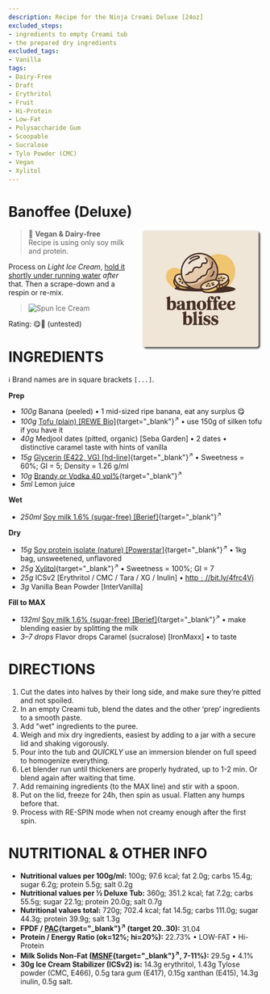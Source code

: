 ```yaml
---
description: Recipe for the Ninja Creami Deluxe [24oz]
excluded_steps:
- ingredients to empty Creami tub
- the prepared dry ingredients
excluded_tags:
- Vanilla
tags:
- Dairy-Free
- Draft
- Erythritol
- Fruit
- Hi-Protein
- Low-Fat
- Polysaccharide Gum
- Scoopable
- Sucralose
- Tylo Powder (CMC)
- Vegan
- Xylitol
---
```

# Banoffee (Deluxe)
<img style="float: right; margin-left: 1.5em;" width=240 alt="Logo" src="logo-banoffee.png" />

> 🌿 **Vegan & Dairy-free**<br />Recipe is using only soy milk and protein.

Process on *Light Ice Cream*, [hold it shortly under running water](https://jhermann.github.io/ice-creamery/info/tips%2Btricks/#handling-of-icy-sides-bottom)
*after* that.
Then a scrape-down and a respin or re-mix.

> <img width=360 alt="Spun Ice Cream" src="" class="zoomable" />

Rating: 😋🍌  (untested)

# INGREDIENTS

ℹ️ Brand names are in square brackets `[...]`.

**Prep**

  - _100g_ Banana (peeled) • 1 mid-sized ripe banana, eat any surplus 😋
  - _100g_ [Tofu (plain) \[REWE Bio\]](/ice-creamery/info/ingredients/#tofu){target="_blank"}<sup>↗</sup> • use 150g of silken tofu if you have it
  - _40g_ Medjool dates (pitted, organic) [Seba Garden] • 2 dates • distinctive caramel taste with hints of vanilla
  - _15g_ [Glycerin (E422, VG) \[hd-line\]](/ice-creamery/info/ingredients/#vegetable-glycerin-glycerol-vg-e422){target="_blank"}<sup>↗</sup> • Sweetness = 60%; GI = 5; Density = 1.26 g/ml
  - _10g_ [Brandy or Vodka 40 vol%](/ice-creamery/info/ingredients/#alcohol-ethanol){target="_blank"}<sup>↗</sup>
  - _5ml_ Lemon juice

**Wet**

  - _250ml_ [Soy milk 1.6% (sugar-free) \[Berief\]](/ice-creamery/info/ingredients/#soy-milk){target="_blank"}<sup>↗</sup>

**Dry**

  - _15g_ [Soy protein isolate (nature) \[Powerstar\]](/ice-creamery/info/ingredients/#soy-protein-isolate){target="_blank"}<sup>↗</sup> • 1kg bag, unsweetened, unflavored
  - _25g_ [Xylitol](/ice-creamery/info/ingredients/#xylitol-e967){target="_blank"}<sup>↗</sup> • Sweetness = 100%; GI = 7
  - _25g_ ICSv2 [Erythritol / CMC / Tara / XG / Inulin] • [http﹕//bit.ly/4frc4Vj](https://jhermann.github.io/ice-creamery/I/Ice%20Cream%20Stabilizer%20(ICS)/)
  - _3g_ Vanilla Bean Powder [InterVanilla]

**Fill to MAX**

  - _132ml_ [Soy milk 1.6% (sugar-free) \[Berief\]](/ice-creamery/info/ingredients/#soy-milk){target="_blank"}<sup>↗</sup> • make blending easier by splitting the milk
  - _3–7 drops_ Flavor drops Caramel (sucralose) [IronMaxx] • to taste

# DIRECTIONS

 1. Cut the dates into halves by their long side, and make sure they’re pitted and not spoiled.
 1. In an empty Creami tub, blend the dates and the other ‘prep’ ingredients to a smooth paste.
 1. Add "wet" ingredients to the puree.
 1. Weigh and mix dry ingredients, easiest by adding to a jar with a secure lid and shaking vigorously.
 1. Pour into the tub and *QUICKLY* use an immersion blender on full speed to homogenize everything.
 1. Let blender run until thickeners are properly hydrated, up to 1-2 min. Or blend again after waiting that time.
 1. Add remaining ingredients (to the MAX line) and stir with a spoon.
 1. Put on the lid, freeze for 24h, then spin as usual. Flatten any humps before that.
 1. Process with RE-SPIN mode when not creamy enough after the first spin.

# NUTRITIONAL & OTHER INFO
- **Nutritional values per 100g/ml:** 100g; 97.6 kcal; fat 2.0g; carbs 15.4g; sugar 6.2g; protein 5.5g; salt 0.2g
- **Nutritional values per ½ Deluxe Tub:** 360g; 351.2 kcal; fat 7.2g; carbs 55.5g; sugar 22.1g; protein 20.0g; salt 0.7g
- **Nutritional values total:** 720g; 702.4 kcal; fat 14.5g; carbs 111.0g; sugar 44.3g; protein 39.9g; salt 1.3g
- **FPDF / [PAC](/ice-creamery/info/glossary/#potere-anti-congelante-pac){target="_blank"}<sup>↗</sup> (target 20..30):** 31.04
- **Protein / Energy Ratio (ok=12%; hi=20%):** 22.73% • LOW-FAT • Hi-Protein
- **Milk Solids Non-Fat ([MSNF](/ice-creamery/info/glossary/#milk-solids-not-fat-msnf){target="_blank"}<sup>↗</sup>, 7-11%):** 29.5g • 4.1%
- **30g Ice Cream Stabilizer (ICSv2) is:** 14.3g erythritol, 1.43g Tylose powder (CMC, E466), 
0.5g tara gum (E417), 0.15g xanthan (E415),
14.3g inulin, 0.5g salt.
